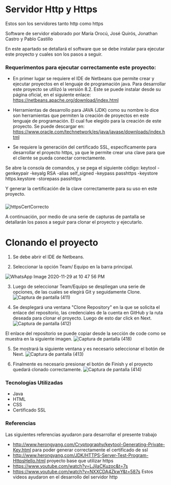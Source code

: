 # Servidor Http y Https
Estos son los servidores tanto http como https

Software de servidor elaborado por María Orocú, José Quirós, Jonathan Castro y Pablo Castillo

En este apartado se detallará el software que se debe instalar para ejecutar este proyecto y cuales son los pasos a seguir.

### Requerimentos para ejecutar correctamente este proyecto:

- En primer lugar se requiere el IDE de Netbeans que permite crear y ejecutar proyectos en el lenguaje de programación java. 
  Para desarrollar este proyecto se utilizó la versión 8.2. Este se puede instalar desde su página oficial, en el siguiente enlace:                                               https://netbeans.apache.org/download/index.html
  
- Herramientas de desarrollo para JAVA (JDK) como su nombre lo dice son herramientas que permiten la creación de proyectos en este lenguaje de programación. El cual fue elegido   para la creación de este proyecto. Se puede descargar en: https://www.oracle.com/technetwork/es/java/javase/downloads/index.html

- Se requiere la generación del certificado SSL, específicamente para desarrollar el proyecto https, ya que le permite crear una clave para que el cliente se pueda conectar correctamente.

Se abre la consola de comandos, y se pega el siguiente código:
keytool -genkeypair -keyalg RSA -alias self_signed -keypass passhttps -keystore https.keystore -storepass passhttps

Y generar la certificación de la clave correctamente para su uso en este proyecto.
### 

![httpsCertCorrecto](https://user-images.githubusercontent.com/37557466/100566459-b1d06680-328b-11eb-964b-c7fd26b33c24.PNG)

A continuación, por medio de una serie de capturas de pantalla se detallarán los pasos a seguir para clonar el proyecto y ejecutarlo. 

# Clonando el proyecto

1. Se debe abrir el IDE de Netbeans.

2. Seleccionar la opción Team/ Equipo en la barra principal. 

![WhatsApp Image 2020-11-29 at 10 47 56 PM](https://user-images.githubusercontent.com/28690419/100569868-fc0a1580-3294-11eb-9910-0773577a25c4.jpeg)

3. Luego de seleccionar Team/Equipo se despliegan una serie de opciones, de las cuales se elegirá Git y seguidamente Clone.
![Captura de pantalla (411)](https://user-images.githubusercontent.com/28690419/86814230-5a143300-c03e-11ea-8728-37b471a8f03e.png)

4. Se desplegará una ventana "Clone Repository" en la que se solicita el enlace del repositorio, las credenciales de la cuenta en GitHub y la ruta deseada para clonar el proyecto. Luego de esto dar click en Next. 
![Captura de pantalla (412)](https://user-images.githubusercontent.com/28690419/86814693-ffc7a200-c03e-11ea-88be-c5fd638cbc79.png)

El enlace del repositorio se puede copiar desde la sección de code como se muestra en la siguiente imagen.
![Captura de pantalla (418)](https://user-images.githubusercontent.com/28690419/86815060-7795cc80-c03f-11ea-9315-711ce90145ad.png)

5. Se mostrará la siguiente ventana y es necesario seleccionar el botón de Next.
![Captura de pantalla (413)](https://user-images.githubusercontent.com/28690419/86815636-1cb0a500-c040-11ea-917a-74a1ff948452.png)

6. Finalmente es necesario presionar el botón de Finish y el proyecto quedará clonado correctamente. 
![Captura de pantalla (414)](https://user-images.githubusercontent.com/28690419/86816613-45856a00-c041-11ea-9965-86fc0c9d4436.png)

### Tecnologías Utilizadas
- Java
- HTML
- CSS
- Certificado SSL

### Referencias 
Las siguientes referencias ayudaron para desarrollar el presente trabajo
- http://www.herongyang.com/Cryptography/keytool-Generating-Private-Key.html
para poder generar correctamente el certificado de ssl
- http://www.herongyang.com/JDK/HTTPS-Server-Test-Program-HttpsHello.html
proyecto base que utilizar https
- https://www.youtube.com/watch?v=LJjIaCKuzoc&t=7s
- https://www.youtube.com/watch?v=NXXCDA4ZkwY&t=587s
Estos videos ayudaron en el desarrollo del servidor http


